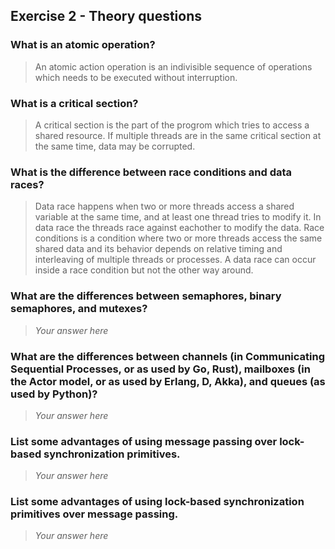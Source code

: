 Exercise 2 - Theory questions
-----------------------------

### What is an atomic operation?
> An atomic action operation is an indivisible sequence of operations which needs to be executed without interruption.

### What is a critical section?
> A critical section is the part of the progrom which tries to access a shared resource. If multiple threads are in the same critical
> section at the same time, data may be corrupted.

### What is the difference between race conditions and data races?
> Data race happens when two or more threads access a shared variable at the same time, and at least one thread tries to modify it.
> In data race the threads race against eachother to modify the data.
> Race conditions is a condition where two or more threads access the same shared data and its behavior depends on relative timing
> and interleaving of multiple threads or processes. 
> A data race can occur inside a race condition but not the other way around.

### What are the differences between semaphores, binary semaphores, and mutexes?
> *Your answer here*

### What are the differences between channels (in Communicating Sequential Processes, or as used by Go, Rust), mailboxes (in the Actor model, or as used by Erlang, D, Akka), and queues (as used by Python)? 
> *Your answer here*

### List some advantages of using message passing over lock-based synchronization primitives.
> *Your answer here*

### List some advantages of using lock-based synchronization primitives over message passing.
> *Your answer here*